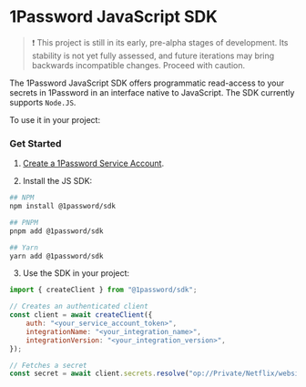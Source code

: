 # 1Password JavaScript SDK

> ❗ This project is still in its early, pre-alpha stages of development. Its stability is not yet fully assessed, and future iterations may bring backwards incompatible changes. Proceed with caution.

The 1Password JavaScript SDK offers programmatic read-access to your secrets in 1Password in an interface native to JavaScript. The SDK currently supports `Node.JS`.

To use it in your project:

### Get Started

1. [Create a 1Password Service Account](https://developer.1password.com/docs/service-accounts/get-started/#create-a-service-account).

2. Install the JS SDK:

```bash
## NPM
npm install @1password/sdk
```

```bash
## PNPM
pnpm add @1password/sdk
```

```bash
## Yarn
yarn add @1password/sdk
```

3. Use the SDK in your project:

```js
import { createClient } from "@1password/sdk";

// Creates an authenticated client
const client = await createClient({
    auth: "<your_service_account_token>",
    integrationName: "<your_integration_name>",
    integrationVersion: "<your_integration_version>",
});

// Fetches a secret
const secret = await client.secrets.resolve("op://Private/Netflix/website");
```
